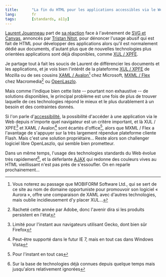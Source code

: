 ```yaml
---
title:      "La fin du HTML pour les applications accessibles via le Web n'est pas pour tout de suite"
lang:       fr
tags:       [standards, a11y]
---
```


[Laurent Jouanneau](http://ljouanneau.com/) part de [sa réaction](http://ljouanneau.com/blog/2005/09/15/469-de-la-bonne-utilisation-des-technologies) face à l'avènement de [SVG et Canvas](http://standblog.org/blog/2005/09/15/93114367-a-propos-de-svg-et-canvas), annoncés par [Tristan Nitot](http://standblog.org/), pour dénoncer l'usage abusif qui est fait de HTML pour développer des applications alors qu'il est normalement dédié aux documents, d'autant plus que de nouvelles technologies plus orientées applications sont déjà disponibles, comme [XUL / XPFE](http://www.clever-age.com/veille/clever-link/xul-partie-visible-du-framework-mozilla-xpfe-323.html).


Je partage tout à fait les soucis de Laurent de différencier les documents et les applications, et je vois bien l'intérêt de la plateforme [XUL / XPFE](http://www.mozilla.org/xpfe/) de Mozilla ou de ses cousins [XAML / Avalon](http://www.xaml.net/)[^1] chez Microsoft, [MXML / Flex](http://www.macromedia.com/fr/software/flex/productinfo/brz_overview/) chez Macromedia[^2] ou [OpenLaszlo](http://openlaszlo.org/).

Mais comme l'indique bien cette liste -- pourtant non exhaustive -- de solutions disponibles, le principal problème est une fois de plus de trouver laquelle de ces technologies répond le mieux et le plus durablement à un besoin et des contraintes donnés.

Si l'on parle d'[accessibilité](http://www.clever-age.com/veille/clever-link/usabilite-accessibilite-realite-274.html),  la possibilité d'accéder à une application via le Web depuis n'importe quel navigateur est un critère important, et là XUL / XPFE[^3] et XAML / Avalon[^4] sont écartés d'office[^5], alors que MXML / Flex a l'avantage de s'appuyer sur la très largement répendue plateforme cliente Flash. Mais c'est une solution propriétaire... Reste alors son challenger logiciel libre OpenLaszlo, qui semble bien prometteur.

Dans un même temps, l'usage des technologies standards du Web évolue très rapidement[^6], et la déferlante [AJAX](http://blogmarks.net/tag/ajax) qui redonne des couleurs vives au HTML vieillissant n'est pas près de s'essoufler. On en reparle prochainement...


[^1]: Vous noterez au passage que MOBIFORM Software Ltd., qui se sert de ce site au nom de domaine opportuniste pour promouvoir son logiciel « Aurora », offre une comparaison de XAML avec d'autres technologies, mais oublie incidieusement d'y placer XUL...

[^2]: Racheté cette année par Adobe, donc l'avenir dira si les produits persistent en l'état

[^3]: Limité pour l'instant aux navigateurs utilisant Gecko, dont bien sûr Firefox

[^4]: Peut-être supporté dans le futur IE 7, mais en tout cas dans Windows Vista

[^5]: Pour l'instant en tout cas

[^6]: Sur la base de technologies déjà connues depuis quelque temps mais jusqu'alors relativement ignorées
